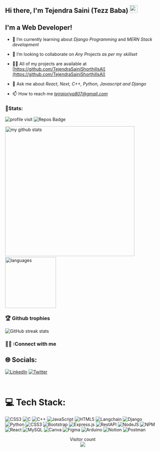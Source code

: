 ## Hi there, I'm Tejendra Saini (Tezz Baba) <img src="https://media.giphy.com/media/hvRJCLFzcasrR4ia7z/giphy.gif" width="25px">

## I'm a Web Developer!

- :seedling: I’m currently learning about *Django Programming* and *MERN Stack development*

- :dancers: I’m looking to collaborate on *Any Projects as per my skillset*

- 👨‍🔬   All of my projects are available at [https://github.com/TejendraSainiShorthillsAI](https://github.com/TejendraSainiShorthillsAI)

- :speech_balloon: Ask me about *React, Next, C++, Python, Javascript and Django*

- :mailbox: How to reach me *tejrajoriya807@gmail.com*


### :boy:Stats:
<div align="left">

![profile visit](https://komarev.com/ghpvc/?username=TejendraSainiShorthillsAI) ![Repos Badge](https://badges.pufler.dev/repos/TejendraSainiShorthillsAI)

<p align="left">
<img src="https://github-readme-stats.vercel.app/api?username=TejendraSainiShorthillsAI&show_icons=true&theme=buefy" alt="my github stats" width="420"/>&nbsp;
<img src="https://github-readme-stats.vercel.app/api/top-langs/?username=TejendraSainiShorthillsAI&layout=compact&theme=buefy" alt="languages" height="165">
</p>
</div>

### :trophy: Github trophies
![GitHub streak stats](https://github-readme-streak-stats.herokuapp.com/?user=TejendraSainiShorthillsAI)
<br />

###  👨‍🔬 :Connect with me


## :globe_with_meridians: Socials:
[![LinkedIn](https://img.shields.io/badge/LinkedIn-%230077B5.svg?logo=linkedin&logoColor=white)](https://www.linkedin.com/in/tejendrasaini/) [![Twitter](https://img.shields.io/badge/Twitter-%231DA1F2.svg?logo=Twitter&logoColor=white)](https://twitter.com/blllind_user)

<br />

# :computer: Tech Stack:
![CSS3](https://img.shields.io/badge/css3-%231572B6.svg?style=for-the-badge&logo=css3&logoColor=white) ![C](https://img.shields.io/badge/c-%2300599C.svg?style=for-the-badge&logo=c&logoColor=white) ![C++](https://img.shields.io/badge/c++-%2300599C.svg?style=for-the-badge&logo=c%2B%2B&logoColor=white) ![JavaScript](https://img.shields.io/badge/javascript-%23323330.svg?style=for-the-badge&logo=javascript&logoColor=%23F7DF1E) ![HTML5](https://img.shields.io/badge/html5-%23E34F26.svg?style=for-the-badge&logo=html5&logoColor=white) ![Langchain](https://img.shields.io/badge/langchain-%23039BE5.svg?style=for-the-badge&logo=firebase) ![Django](https://img.shields.io/badge/django-%23430098.svg?style=for-the-badge&logo=django&logoColor=white) ![Python](https://img.shields.io/badge/python-%23000000.svg?style=for-the-badge&logo=python&logoColor=#00C7B7) ![CSS3](https://img.shields.io/badge/css3-%23000000.svg?style=for-the-badge&logo=css3&logoColor=white) ![Bootstrap](https://img.shields.io/badge/bootstrap-%23563D7C.svg?style=for-the-badge&logo=bootstrap&logoColor=white) ![Express.js](https://img.shields.io/badge/express.js-%23404d59.svg?style=for-the-badge&logo=express&logoColor=%2361DAFB) ![RestAPI](https://img.shields.io/badge/restapi-black?style=for-the-badge&logo=restapi) ![NodeJS](https://img.shields.io/badge/node.js-6DA55F?style=for-the-badge&logo=node.js&logoColor=white) ![NPM](https://img.shields.io/badge/NPM-%23000000.svg?style=for-the-badge&logo=npm&logoColor=white) ![React](https://img.shields.io/badge/react-%2320232a.svg?style=for-the-badge&logo=react&logoColor=%2361DAFB) ![MySQL](https://img.shields.io/badge/mysql-%2300f.svg?style=for-the-badge&logo=mysql&logoColor=white) ![Canva](https://img.shields.io/badge/Canva-%2300C4CC.svg?style=for-the-badge&logo=Canva&logoColor=white) ![Figma](https://img.shields.io/badge/figma-%23F24E1E.svg?style=for-the-badge&logo=figma&logoColor=white) ![Arduino](https://img.shields.io/badge/-Arduino-00979D?style=for-the-badge&logo=Arduino&logoColor=white) ![Notion](https://img.shields.io/badge/Notion-%23000000.svg?style=for-the-badge&logo=notion&logoColor=white) ![Postman](https://img.shields.io/badge/Postman-FF6C37?style=for-the-badge&logo=postman&logoColor=white)


<p align="center">
  Visitor count<br>
  <img src="https://profile-counter.glitch.me/TejendraSainiShorthillsAI/count.svg" />
</p>
